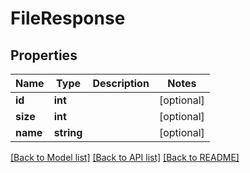 # FileResponse

## Properties
Name | Type | Description | Notes
------------ | ------------- | ------------- | -------------
**id** | **int** |  | [optional] 
**size** | **int** |  | [optional] 
**name** | **string** |  | [optional] 

[[Back to Model list]](../../README.md#documentation-for-models) [[Back to API list]](../../README.md#documentation-for-api-endpoints) [[Back to README]](../../README.md)

